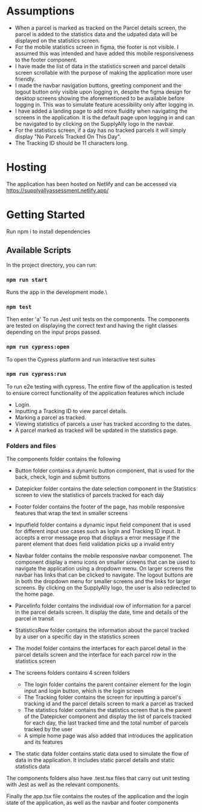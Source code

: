 # Assumptions
- When a parcel is marked as tracked on the Parcel details screen, the parcel is added to the statistics data and the udpated data will be displayed on the statistics screen.
- For the mobile statistics screen in figma, the footer is not visible. I assumed this was intended and have added this mobile responsiveness to the footer component.
- I have made the list of data in the statistics screen and parcel details screen scrollable with the purpose of making the application more user friendly.
- I made the navbar navigation buttons, greeting component and the logout button only visible upon logging in, despite the figma design for desktop screens showing the aforementioned to be available before logging in. This was to simulate feature acessibility only after logging in.
- I have added a landing page to add more fluidity when navigating the screens in the application. It is the default page upon logging in and can be navigated to by clicking on the SupplyAlly logo in the navbar.
- For the statistics screen, if a day has no tracked parcels it will simply display "No Parcels Tracked On This Day".
- The Tracking ID should be 11 characters long.
# Hosting
The application has been hosted on Netlify and can be accessed via https://supplyallyassessment.netlify.app/
# Getting Started 

Run npm i to install dependencies
## Available Scripts

In the project directory, you can run:

### `npm run start`

Runs the app in the development mode.\

### `npm test`
Then enter 'a'
To run Jest unit tests on the components.
The components are tested on displaying the correct text and having the right classes depending on the input props passed.

### `npm run cypress:open`

To open the Cypress platform and run interactive test suites

### `npm run cypress:run`

To run e2e testing with cypress.
The entire flow of the application is tested to ensure correct functionality of the application features which include
- Login.
- Inputting a Tracking ID to view parcel details.
- Marking a parcel as tracked.
- Viewing statistics of parcels a user has tracked according to the dates. 
- A parcel marked as tracked will be updated in the statistics page.

### Folders and files
The components folder contains the following
- Button folder contains a dynamic button component, that is used for the back, check, login and submit buttons

- Datepicker folder contains the date selection component in the Statistics screen to view the statistics of parcels tracked for each day

- Footer folder contains the footer of the page, has mobile responsive features that wrap the text in smaller screens

- Inputfield folder contains a dynamic input field component that is used for different input use cases such as login and Tracking ID input. It accepts a error message prop that displays a error message if the parent element that does field validation picks up a invalid entry

- Navbar folder contains the mobile responsive navbar componenet. The component display a menu icons on smaller screens that can be used to navigate the application using a dropdown menu. On larger screens the navbar has links that can be clicked to navigate. The logout buttons are in both the dropdown menu for smaller screens and the links for larger screens. By clicking on the SupplyAlly logo, the user is also redirected to the home page.

- Parcelinfo folder contains the individual row of information for a parcel in the parcel details screen. It display the date, time and details of the parcel in transit

- StatisticsRow folder contains the information about the parcel tracked by a user on a specific day in the statistics screen
  
- The model folder contains the interfaces for each parcel detail in the parcel details screen and the interface for each parcel row in the statistics screen

- The screens folders contains 4 screen folders
  - The login folder contains the parent container element for the login input and login button, which is the login screen
  - The Tracking folder contains the screen for inputting a parcel's tracking id and the parcel details screen to mark a parcel as tracked
  - The statistics folder contains the statistics screen that is the parent of the Datepicker component and display the list of parcels tracked for each day, the last tracked time and the total number of parcels tracked by the user
  - A simple home page was also added that introduces the application and its features

- The static data folder contains static data used to simulate the flow of data in the application. It includes static parcel details and static statistics data

The components folders also have .test.tsx files that carry out unit testing with Jest as well as the relevant components.

Finally the app.tsx file contains the routes of the application and the login state of the application, as well as the navbar and footer components 
